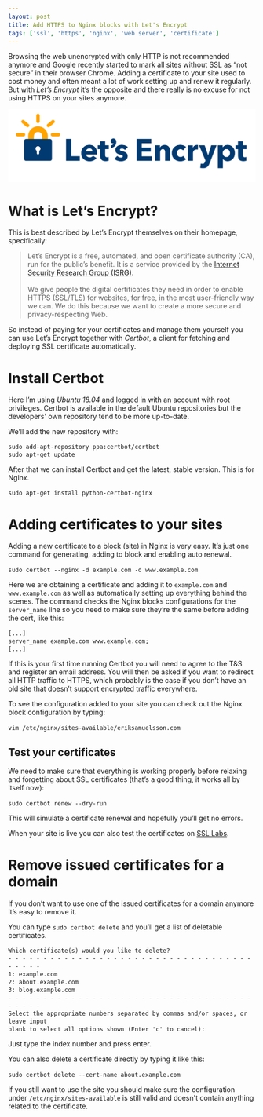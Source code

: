 ```yaml
---
layout: post
title: Add HTTPS to Nginx blocks with Let's Encrypt
tags: ['ssl', 'https', 'nginx', 'web server', 'certificate']
---
```


Browsing the web unencrypted with only HTTP is not recommended anymore and Google recently started to mark all sites
without SSL as “not secure” in their browser Chrome. Adding a certificate to your site used to cost money and often
meant a lot of work setting up and renew it regularly. But with *Let’s Encrypt* it’s the opposite and there really is no
excuse for not using HTTPS on your sites anymore.

![Logo of Let's Encrypt](/assets/images/posts/lets_encrypt.png)

# What is Let’s Encrypt?
This is best described by Let’s Encrypt themselves on their homepage, specifically:

> Let’s Encrypt is a free, automated, and open certificate authority (CA), run for the public’s benefit. It is a service
provided by the [Internet Security Research Group (ISRG)](https://letsencrypt.org/isrg/).
> <br><br>
> We give people the digital certificates they need in order to enable HTTPS (SSL/TLS) for websites, for free, in the
most user-friendly way we can. We do this because we want to create a more secure and privacy-respecting Web.

So instead of paying for your certificates and manage them yourself you can use Let’s Encrypt together with *Certbot*, a
client for fetching and deploying SSL certificate automatically.

# Install Certbot
Here I’m using *Ubuntu 18.04* and logged in with an account with root privileges. Certbot is available in the default
Ubuntu repositories but the developers' own repository tend to be more up-to-date.

We’ll add the new repository with:

```shell
sudo add-apt-repository ppa:certbot/certbot
sudo apt-get update
```

After that we can install Certbot and get the latest, stable version. This is for Nginx.

```shell
sudo apt-get install python-certbot-nginx 
```

# Adding certificates to your sites
Adding a new certificate to a block (site) in Nginx is very easy. It’s just one command for generating, adding to block
and enabling auto renewal.

`sudo certbot --nginx -d example.com -d www.example.com`

Here we are obtaining a certificate and adding it to `example.com` and `www.example.com` as well as automatically
setting up everything behind the scenes. The command checks the Nginx blocks configurations for the `server_name` line
so you need to make sure they’re the same before adding the cert, like this:

```shell
[...]
server_name example.com www.example.com;
[...]
```

If this is your first time running Certbot you will need to agree to the T&S and register an email address. You will
then be asked if you want to redirect all HTTP traffic to HTTPS, which probably is the case if you don’t have an old
site that doesn’t support encrypted traffic everywhere.

To see the configuration added to your site you can check out the Nginx block configuration by typing:

`vim /etc/nginx/sites-available/eriksamuelsson.com`

## Test your certificates
We need to make sure that everything is working properly before relaxing and forgetting about SSL certificates (that’s a
good thing, it works all by itself now):

`sudo certbot renew --dry-run`

This will simulate a certificate renewal and hopefully you’ll get no errors. 

When your site is live you can also test the certificates on [SSL Labs](https://www.ssllabs.com/ssltest/).

# Remove issued certificates for a domain
If you don’t want to use one of the issued certificates for a domain anymore it’s easy to remove it.

You can type `sudo certbot delete` and you’ll get a list of deletable certificates.

```shell
Which certificate(s) would you like to delete?
- - - - - - - - - - - - - - - - - - - - - - - - - - - - - - - - - - - - - - - -
1: example.com
2: about.example.com
3: blog.example.com
- - - - - - - - - - - - - - - - - - - - - - - - - - - - - - - - - - - - - - - -
Select the appropriate numbers separated by commas and/or spaces, or leave input
blank to select all options shown (Enter 'c' to cancel):
```

Just type the index number  and press enter. 

You can also delete a certificate directly by typing it like this:

`sudo certbot delete --cert-name about.example.com`

If you still want to use the site you should make sure the configuration under `/etc/nginx/sites-available` is still
valid and doesn't contain anything related to the certificate. 
